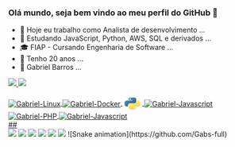 ### Olá mundo, seja bem vindo ao meu perfil do GitHub 👋
 
- 🔭 Hoje eu trabalho como Analista de desenvolvimento ...
- 🌱 Estudando JavaScript, Python, AWS, SQL e derivados ...
- 🎓 FIAP - Cursando Engenharia de Software ...
- 🥳 Tenho 20 anos ... 
- 🥋 Gabriel Barros ...
 
<div>
<a href="https://github.com/Gabs-full">
<img height="180em" src="https://github-readme-stats.vercel.app/api?username=Gabs-full&show_icons=true&theme=tokyonight&include_all_commits=true&count_private=true"/>
<img height="180em" src="https://github-readme-stats.vercel.app/api/top-langs/?username=23Ant&layout=compact&langs_count=7&theme=tokyonight"/>
</div>
<div style="display: inline_block"><br>
<img align="center" alt="Gabriel-Linux" height="30" width="40" src="https://www.svgrepo.com/show/184138/linux.svg">
<img align="center" alt="Gabriel-Docker" height="30" width="40" src="https://cdn.worldvectorlogo.com/logos/docker.svg">
<img align="center" alt="Gabriel-Python" height="30" width="40" src="https://raw.githubusercontent.com/devicons/devicon/master/icons/python/python-original.svg">
<img align="center" alt="Gabriel-Javascript" height="30" width="40" src="https://cdn.iconscout.com/icon/free/png-256/javascript-2752148-2284965.png">
<img align="center" alt="Gabriel-PHP" height="30" width="40" src="https://upload.wikimedia.org/wikipedia/commons/2/27/PHP-logo.svg">
<img align="center" alt="Gabriel-Javascript" height="30" width="40" src="https://img.icons8.com/color/452/sql.png">
</div>
  ##
 
<div> 
<a href="https://www.youtube.com/channel/UC_-uuuZbY0AAt9CViNzvc-Q" target="_blank"><img src="https://img.shields.io/badge/YouTube-FF0000?style=for-the-badge&logo=youtube&logoColor=white" target="_blank"></a>
<a href="" target="blank"><img src="[https://www.instagram.com/gabriel.tech/?hl=en&logo=instagram&logoColor=white" target="_blank](https://img.shields.io/badge/-Instagram-%23E4405F?style=for-the-badge&logo=instagram&logoColor=white%22)"></a>
<a href="https://www.twitch.tv/o23n" target="_blank"><img src="https://img.shields.io/badge/Twitch-9146FF?style=for-the-badge&logo=twitch&logoColor=white" target="_blank"></a>
<a href="https://discord.gg/pDbY76q8Qf" target="_blank"><img src="https://img.shields.io/badge/Discord-7289DA?style=for-the-badge&logo=discord&logoColor=white" target="_blank"></a> 
<a href = "mailto:menod3v@gmail.com"><img src="https://img.shields.io/badge/-Gmail-%23333?style=for-the-badge&logo=gmail&logoColor=white" target="_blank"></a>
<a href="" target="_blank"><img src="[https://www.linkedin.com/in/gabriel-barros-a29a3a273/&logo=linkedin&logoColor=white" target="_blank](https://img.shields.io/badge/-LinkedIn-%230077B5?style=for-the-badge&logo=linkedin&logoColor=white%22)"></a> 
  ![Snake animation](https://github.com/Gabs-full)
</div>
<!---
Gabs-full/Gabs-full is a ✨ special ✨ repository because its README.md (this file) appears on your GitHub profile.
You can click the Preview link to take a look at your changes.
--->
